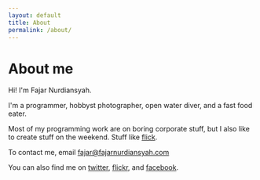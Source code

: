 ```yaml
---
layout: default
title: About
permalink: /about/
---
```


# About me

Hi! I'm Fajar Nurdiansyah. 

I'm a programmer, hobbyst photographer, open water diver, and a fast food eater.

Most of my programming work are on boring corporate stuff, but I also like to create stuff on the weekend. Stuff like [flick].

To contact me, email [fajar@fajarnurdiansyah.com]

You can also find me on [twitter], [flickr], and [facebook].

[flick]: http://flick.fajarnurdiansyah.com
[twitter]: http://twitter.com/fajaronly
[flickr]: http://flickr.com/photos/fajarnurdiansyah
[facebook]: http://facebook.com/fajar.nurdiansyah
[fajar@fajarnurdiansyah.com]: mailto:fajar@fajarnurdiansyah.com
